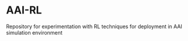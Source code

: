 # AAI-RL
Repository for experimentation with RL techniques for deployment in AAI simulation environment
